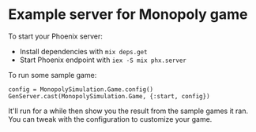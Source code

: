 # Example server for Monopoly game

To start your Phoenix server:

  * Install dependencies with `mix deps.get`
  * Start Phoenix endpoint with `iex -S mix phx.server`

To run some sample game:
```
config = MonopolySimulation.Game.config()
GenServer.cast(MonopolySimulation.Game, {:start, config})
```

It'll run for a while then show you the result from the sample games it ran.
You can tweak with the configuration to customize your game.
